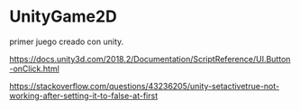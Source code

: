 # UnityGame2D
primer juego creado con unity.


https://docs.unity3d.com/2018.2/Documentation/ScriptReference/UI.Button-onClick.html

https://stackoverflow.com/questions/43236205/unity-setactivetrue-not-working-after-setting-it-to-false-at-first